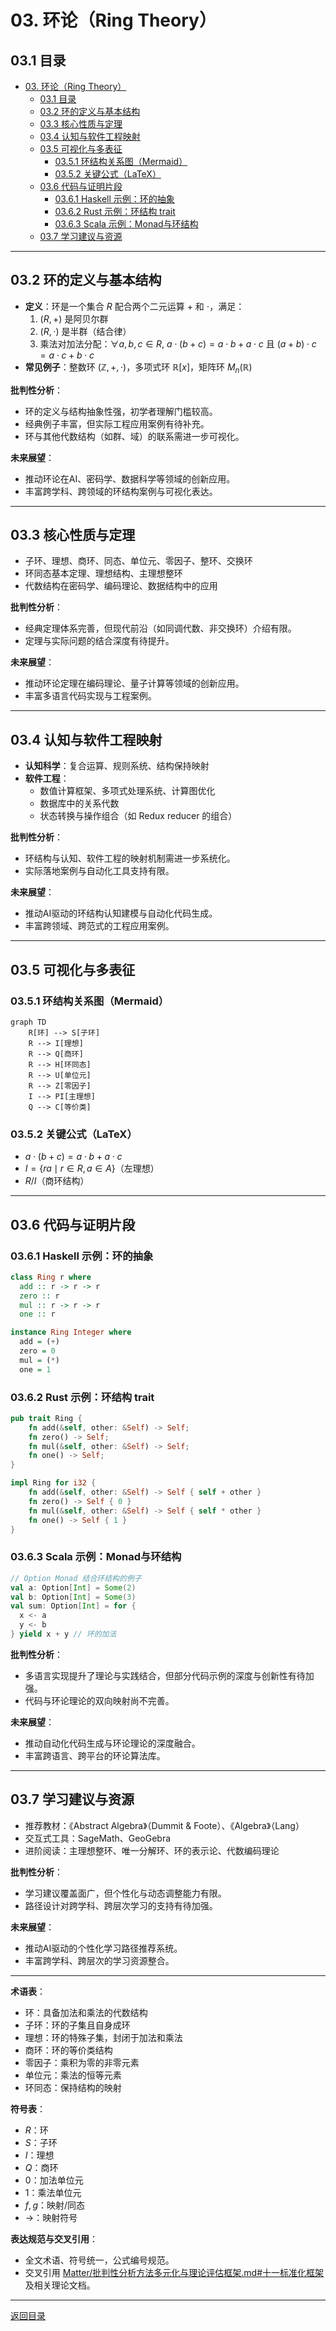 # 03. 环论（Ring Theory）

## 03.1 目录

- [03. 环论（Ring Theory）](#03-环论ring-theory)
  - [03.1 目录](#031-目录)
  - [03.2 环的定义与基本结构](#032-环的定义与基本结构)
  - [03.3 核心性质与定理](#033-核心性质与定理)
  - [03.4 认知与软件工程映射](#034-认知与软件工程映射)
  - [03.5 可视化与多表征](#035-可视化与多表征)
    - [03.5.1 环结构关系图（Mermaid）](#0351-环结构关系图mermaid)
    - [03.5.2 关键公式（LaTeX）](#0352-关键公式latex)
  - [03.6 代码与证明片段](#036-代码与证明片段)
    - [03.6.1 Haskell 示例：环的抽象](#0361-haskell-示例环的抽象)
    - [03.6.2 Rust 示例：环结构 trait](#0362-rust-示例环结构-trait)
    - [03.6.3 Scala 示例：Monad与环结构](#0363-scala-示例monad与环结构)
  - [03.7 学习建议与资源](#037-学习建议与资源)

---

## 03.2 环的定义与基本结构

- **定义**：环是一个集合 $R$ 配合两个二元运算 $+$ 和 $\cdot$，满足：
  1. $(R, +)$ 是阿贝尔群
  2. $(R, \cdot)$ 是半群（结合律）
  3. 乘法对加法分配：$\forall a, b, c \in R,\ a \cdot (b + c) = a \cdot b + a \cdot c$ 且 $(a + b) \cdot c = a \cdot c + b \cdot c$
- **常见例子**：整数环 $(\mathbb{Z}, +, \cdot)$，多项式环 $\mathbb{R}[x]$，矩阵环 $M_n(\mathbb{R})$

**批判性分析**：

- 环的定义与结构抽象性强，初学者理解门槛较高。
- 经典例子丰富，但实际工程应用案例有待补充。
- 环与其他代数结构（如群、域）的联系需进一步可视化。

**未来展望**：

- 推动环论在AI、密码学、数据科学等领域的创新应用。
- 丰富跨学科、跨领域的环结构案例与可视化表达。

---

## 03.3 核心性质与定理

- 子环、理想、商环、同态、单位元、零因子、整环、交换环
- 环同态基本定理、理想结构、主理想整环
- 代数结构在密码学、编码理论、数据结构中的应用

**批判性分析**：

- 经典定理体系完善，但现代前沿（如同调代数、非交换环）介绍有限。
- 定理与实际问题的结合深度有待提升。

**未来展望**：

- 推动环论定理在编码理论、量子计算等领域的创新应用。
- 丰富多语言代码实现与工程案例。

---

## 03.4 认知与软件工程映射

- **认知科学**：复合运算、规则系统、结构保持映射
- **软件工程**：
  - 数值计算框架、多项式处理系统、计算图优化
  - 数据库中的关系代数
  - 状态转换与操作组合（如 Redux reducer 的组合）

**批判性分析**：

- 环结构与认知、软件工程的映射机制需进一步系统化。
- 实际落地案例与自动化工具支持有限。

**未来展望**：

- 推动AI驱动的环结构认知建模与自动化代码生成。
- 丰富跨领域、跨范式的工程应用案例。

---

## 03.5 可视化与多表征

### 03.5.1 环结构关系图（Mermaid）

```mermaid
graph TD
    R[环] --> S[子环]
    R --> I[理想]
    R --> Q[商环]
    R --> H[环同态]
    R --> U[单位元]
    R --> Z[零因子]
    I --> PI[主理想]
    Q --> C[等价类]
```

### 03.5.2 关键公式（LaTeX）

- $a \cdot (b + c) = a \cdot b + a \cdot c$
- $I = \{ra \mid r \in R, a \in A\}$（左理想）
- $R/I$（商环结构）

---

## 03.6 代码与证明片段

### 03.6.1 Haskell 示例：环的抽象

```haskell
class Ring r where
  add :: r -> r -> r
  zero :: r
  mul :: r -> r -> r
  one :: r

instance Ring Integer where
  add = (+)
  zero = 0
  mul = (*)
  one = 1
```

### 03.6.2 Rust 示例：环结构 trait

```rust
pub trait Ring {
    fn add(&self, other: &Self) -> Self;
    fn zero() -> Self;
    fn mul(&self, other: &Self) -> Self;
    fn one() -> Self;
}

impl Ring for i32 {
    fn add(&self, other: &Self) -> Self { self + other }
    fn zero() -> Self { 0 }
    fn mul(&self, other: &Self) -> Self { self * other }
    fn one() -> Self { 1 }
}
```

### 03.6.3 Scala 示例：Monad与环结构

```scala
// Option Monad 结合环结构的例子
val a: Option[Int] = Some(2)
val b: Option[Int] = Some(3)
val sum: Option[Int] = for {
  x <- a
  y <- b
} yield x + y // 环的加法
```

**批判性分析**：

- 多语言实现提升了理论与实践结合，但部分代码示例的深度与创新性有待加强。
- 代码与环论理论的双向映射尚不完善。

**未来展望**：

- 推动自动化代码生成与环论理论的深度融合。
- 丰富跨语言、跨平台的环论算法库。

---

## 03.7 学习建议与资源

- 推荐教材：《Abstract Algebra》（Dummit & Foote）、《Algebra》（Lang）
- 交互式工具：SageMath、GeoGebra
- 进阶阅读：主理想整环、唯一分解环、环的表示论、代数编码理论

**批判性分析**：

- 学习建议覆盖面广，但个性化与动态调整能力有限。
- 路径设计对跨学科、跨层次学习的支持有待加强。

**未来展望**：

- 推动AI驱动的个性化学习路径推荐系统。
- 丰富跨学科、跨层次的学习资源整合。

---

**术语表**：

- 环：具备加法和乘法的代数结构
- 子环：环的子集且自身成环
- 理想：环的特殊子集，封闭于加法和乘法
- 商环：环的等价类结构
- 零因子：乘积为零的非零元素
- 单位元：乘法的恒等元素
- 环同态：保持结构的映射

**符号表**：

- $R$：环
- $S$：子环
- $I$：理想
- $Q$：商环
- $0$：加法单位元
- $1$：乘法单位元
- $f, g$：映射/同态
- $\to$：映射符号

**表达规范与交叉引用**：

- 全文术语、符号统一，公式编号规范。
- 交叉引用 [Matter/批判性分析方法多元化与理论评估框架.md#十一标准化框架](../../../Matter/批判性分析方法多元化与理论评估框架.md#十一标准化框架) 及相关理论文档。

---

[返回目录](#031-目录)

